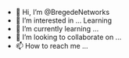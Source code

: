 - 👋 Hi, I’m @BregedeNetworks
- 👀 I’m interested in ... Learning
- 🌱 I’m currently learning ...
- 💞️ I’m looking to collaborate on ...
- 📫 How to reach me ...

<!---
BregedeNetworks/BregedeNetworks is a ✨ special ✨ repository because its `README.md` (this file) appears on your GitHub profile.
You can click the Preview link to take a look at your changes.
--->
